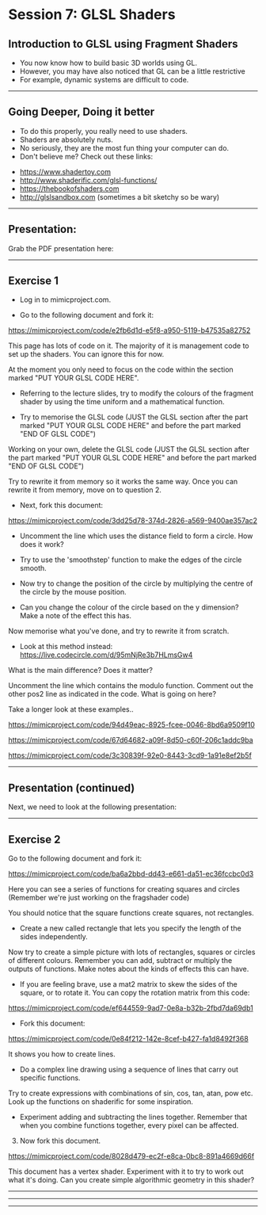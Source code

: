 # Session 7: GLSL Shaders

## Introduction to GLSL using Fragment Shaders

* You now know how to build basic 3D worlds using GL.
* However, you may have also noticed that GL can be a little restrictive
* For example, dynamic systems are difficult to code.

---

## Going Deeper, Doing it better

* To do this properly, you really need to use shaders.
* Shaders are absolutely nuts.
* No seriously, they are the most fun thing your computer can do.
* Don't believe me? Check out these links:

- https://www.shadertoy.com
- http://www.shaderific.com/glsl-functions/
- https://thebookofshaders.com
- http://glslsandbox.com (sometimes a bit sketchy so be wary)

---

## Presentation:

Grab the PDF presentation here:

---

## Exercise 1

* Log in to mimicproject.com.

* Go to the following document and fork it:

https://mimicproject.com/code/e2fb6d1d-e5f8-a950-5119-b47535a82752

This page has lots of code on it. The majority of it is management code to set up the shaders. You can ignore this for now.

At the moment you only need to focus on the code within the section marked "PUT YOUR GLSL CODE HERE".

* Referring to the lecture slides, try to modify the colours of the fragment shader by using the time uniform and a mathematical function.

* Try to memorise the GLSL code (JUST the GLSL section after the part marked "PUT YOUR GLSL CODE HERE" and before the part marked "END OF GLSL CODE")

Working on your own, delete the GLSL code (JUST the GLSL section after the part marked "PUT YOUR GLSL CODE HERE" and before the part marked "END OF GLSL CODE")

Try to rewrite it from memory so it works the same way. Once you can rewrite it from memory, move on to question 2.

* Next, fork this document:

https://mimicproject.com/code/3dd25d78-374d-2826-a569-9400ae357ac2

* Uncomment the line which uses the distance field to form a circle. How does it work?

* Try to use the 'smoothstep' function to make the edges of the circle smooth.

* Now try to change the position of the circle by multiplying the centre of the circle by the mouse position.

* Can you change the colour of the circle based on the y dimension? Make a note of the effect this has.

Now memorise what you've done, and try to rewrite it from scratch.

* Look at this method instead: https://live.codecircle.com/d/95mNjRe3b7HLmsGw4

What is the main difference? Does it matter?

Uncomment the line which contains the modulo function. Comment out the other pos2 line as indicated in the code. What is going on here?

Take a longer look at these examples..

https://mimicproject.com/code/94d49eac-8925-fcee-0046-8bd6a9509f10

https://mimicproject.com/code/67d64682-a09f-8d50-c60f-206c1addc9ba

https://mimicproject.com/code/3c30839f-92e0-8443-3cd9-1a91e8ef2b5f

---

## Presentation (continued)
Next, we need to look at the following presentation:


---

## Exercise 2

Go to the following document and fork it:

https://mimicproject.com/code/ba6a2bbd-dd43-e661-da51-ec36fccbc0d3

Here you can see a series of functions for creating squares and circles (Remember we're just working on the fragshader code)

You should notice that the square functions create squares, not rectangles.

* Create a new called rectangle that lets you specify the length of the sides independently.

Now try to create a simple picture with lots of rectangles, squares or circles of different colours. Remember you can add, subtract or multiply the outputs of functions. Make notes about the kinds of effects this can have.

* If you are feeling brave, use a mat2 matrix to skew the sides of the square, or to rotate it. You can copy the rotation matrix from this code:

https://mimicproject.com/code/ef644559-9ad7-0e8a-b32b-2fbd7da69db1

* Fork this document:

https://mimicproject.com/code/0e84f212-142e-8cef-b427-fa1d8492f368

It shows you how to create lines.

* Do a complex line drawing using a sequence of lines that carry out specific functions.

Try to create expressions with combinations of sin, cos, tan, atan, pow etc. Look up the functions on shaderific for some inspiration.

* Experiment adding and subtracting the lines together. Remember that when you combine functions together, every pixel can be affected.

3) Now fork this document.

https://mimicproject.com/code/8028d479-ec2f-e8ca-0bc8-891a4669d66f

This document has a vertex shader. Experiment with it to try to work out what it's doing. Can you create simple algorithmic geometry in this shader?


---


---



---
